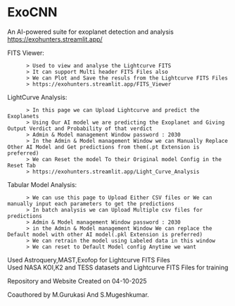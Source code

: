 # ExoCNN
An AI-powered suite for exoplanet detection and analysis
https://exohunters.streamlit.app/

FITS Viewer:

          > Used to view and analyse the Lightcurve FITS
          > It can support Multi header FITS Files also
          > We can Plot and Save the resuls from the Lightcurve FITS Files
          > https://exohunters.streamlit.app/FITS_Viewer
          
LightCurve Analysis:

          > In this page we can Upload Lightcurve and predict the Exoplanets
          > Using Our AI model we are predicting the Exoplanet and Giving Output Verdict and Probability of that verdict
          > Admin & Model management Window password : 2030
          > In the Admin & Model management Window we can Manually Replace Other AI Model and Get predictions from them(.pt Extension is preferred)
          > We can Reset the model To their Original model Config in the Reset Tab
          > https://exohunters.streamlit.app/Light_Curve_Analysis
          
Tabular Model Analysis:

          > We can use this page to Upload Either CSV files or We can manually input each parameters to get the predictions
          > In batch analysis we can Upload Multiple csv files for predictions
          > Admin & Model management Window password : 2030
          > in the Admin & Model management Window We can replace the Default model with other AI model(.pkl Extension is preferred)
          > We can retrain the model using Labeled data in this window
          > We can reset to Default Model config Anytime we want

Used Astroquery,MAST,Exofop for Lightcurve FITS Files           
Used NASA KOI,K2 and TESS datasets and Lightcurve FITS Files for training

Repository and Website Created on 04-10-2025

Coauthored by M.Gurukasi And S.Mugeshkumar.
